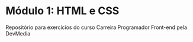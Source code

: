 # Módulo 1: HTML e CSS

Repositório para exercícios do curso Carreira Programador Front-end pela DevMedia
